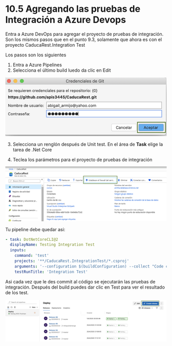 # 10.5 Agregando las pruebas de Integración a Azure Devops

Entra a Azure DevOps para agregar el proyecto de pruebas de integración. Son los mismos pasos que en el punto 9.3, solamente que ahora es con el proyecto CaducaRest.Integration Test

Los pasos son los siguientes

1. Entra a Azure Pipelines
2. Selecciona el último build luedo da clic en Edit

![](../.gitbook/assets/image%20%28328%29.png)

3. Selecciona un renglón después de Unit test. En el área de **Task** elige la tarea de .Net Core

4. Teclea los parámetros para el proyecto de pruebas de integración

![](../.gitbook/assets/image%20%28304%29.png)

Tu pipeline debe quedar asi:

```yaml
- task: DotNetCoreCLI@2
  displayName: Testing Integration Test
  inputs:
    command: 'test'
    projects: '**/CaducaRest.IntegrationTest/*.csproj'
    arguments: '--configuration $(buildConfiguration) --collect "Code coverage"'
    testRunTitle: 'Integration Test'
```

Asi cada vez que le des commit al código se ejecutarán las pruebas de integración. Después del build puedes dar clic en Test para ver el resultado de los test.

![](../.gitbook/assets/image%20%28403%29.png)



